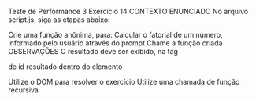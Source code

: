 Teste de Performance 3
Exercício 14
CONTEXTO
ENUNCIADO
No arquivo script.js, siga as etapas abaixo:

Crie uma função anônima, para:
Calcular o fatorial de um número, informado pelo usuário através do prompt
Chame a função criada
OBSERVAÇÕES
O resultado deve ser exibido, na tag <p>de id resultado dentro do elemento <div>
Utilize o DOM para resolver o exercício
Utilize uma chamada de função recursiva
